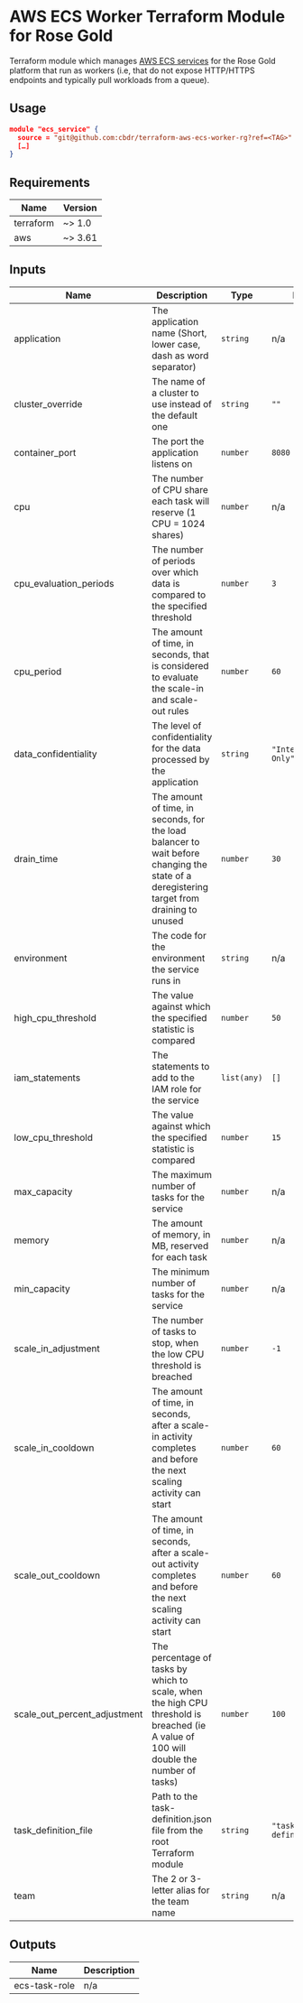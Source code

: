 # AWS ECS Worker Terraform Module for Rose Gold

Terraform module which manages [AWS ECS services](https://docs.aws.amazon.com/ecs/index.html) for the Rose Gold platform that run as workers (i.e, that do not expose HTTP/HTTPS endpoints and typically pull workloads from a queue).

## Usage

```json
module "ecs_service" {
  source = "git@github.com:cbdr/terraform-aws-ecs-worker-rg?ref=<TAG>"
  […]
}
```

<!-- BEGIN_TF_DOCS -->
## Requirements

| Name | Version |
|------|---------|
| terraform | ~> 1.0 |
| aws | ~> 3.61 |

## Inputs

| Name | Description | Type | Default | Required |
|------|-------------|------|---------|:--------:|
| application | The application name (Short, lower case, dash as word separator) | `string` | n/a | yes |
| cluster\_override | The name of a cluster to use instead of the default one | `string` | `""` | no |
| container\_port | The port the application listens on | `number` | `8080` | no |
| cpu | The number of CPU share each task will reserve (1 CPU = 1024 shares) | `number` | n/a | yes |
| cpu\_evaluation\_periods | The number of periods over which data is compared to the specified threshold | `number` | `3` | no |
| cpu\_period | The amount of time, in seconds, that is considered to evaluate the scale-in and scale-out rules | `number` | `60` | no |
| data\_confidentiality | The level of confidentiality for the data processed by the application | `string` | `"Internal Use Only"` | no |
| drain\_time | The amount of time, in seconds, for the load balancer to wait before changing the state of a deregistering target from draining to unused | `number` | `30` | no |
| environment | The code for the environment the service runs in | `string` | n/a | yes |
| high\_cpu\_threshold | The value against which the specified statistic is compared | `number` | `50` | no |
| iam\_statements | The statements to add to the IAM role for the service | `list(any)` | `[]` | no |
| low\_cpu\_threshold | The value against which the specified statistic is compared | `number` | `15` | no |
| max\_capacity | The maximum number of tasks for the service | `number` | n/a | yes |
| memory | The amount of memory, in MB, reserved for each task | `number` | n/a | yes |
| min\_capacity | The minimum number of tasks for the service | `number` | n/a | yes |
| scale\_in\_adjustment | The number of tasks to stop, when the low CPU threshold is breached | `number` | `-1` | no |
| scale\_in\_cooldown | The amount of time, in seconds, after a scale-in activity completes and before the next scaling activity can start | `number` | `60` | no |
| scale\_out\_cooldown | The amount of time, in seconds, after a scale-out activity completes and before the next scaling activity can start | `number` | `60` | no |
| scale\_out\_percent\_adjustment | The percentage of tasks by which to scale, when the high CPU threshold is breached (ie A value of 100 will double the number of tasks) | `number` | `100` | no |
| task\_definition\_file | Path to the task-definition.json file from the root Terraform module | `string` | `"task-definition.json"` | no |
| team | The 2 or 3-letter alias for the team name | `string` | n/a | yes |

## Outputs

| Name | Description |
|------|-------------|
| ecs-task-role | n/a |
<!-- END_TF_DOCS -->
